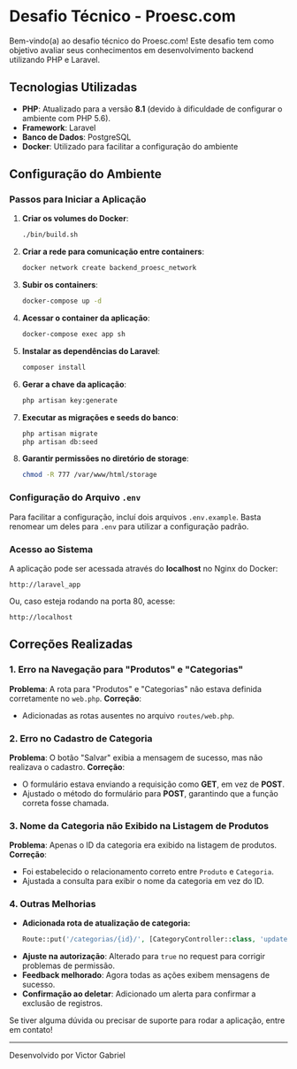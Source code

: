 # Desafio Técnico - Proesc.com

Bem-vindo(a) ao desafio técnico do Proesc.com! Este desafio tem como objetivo avaliar seus conhecimentos em desenvolvimento backend utilizando PHP e Laravel.

## Tecnologias Utilizadas

- **PHP**: Atualizado para a versão **8.1** (devido à dificuldade de configurar o ambiente com PHP 5.6).
- **Framework**: Laravel
- **Banco de Dados**: PostgreSQL
- **Docker**: Utilizado para facilitar a configuração do ambiente

## Configuração do Ambiente

### Passos para Iniciar a Aplicação

1. **Criar os volumes do Docker**:
   ```bash
   ./bin/build.sh
   ```

2. **Criar a rede para comunicação entre containers**:
   ```bash
   docker network create backend_proesc_network
   ```

3. **Subir os containers**:
   ```bash
   docker-compose up -d
   ```

4. **Acessar o container da aplicação**:
   ```bash
   docker-compose exec app sh
   ```

5. **Instalar as dependências do Laravel**:
   ```bash
   composer install
   ```

6. **Gerar a chave da aplicação**:
   ```bash
   php artisan key:generate
   ```

7. **Executar as migrações e seeds do banco**:
   ```bash
   php artisan migrate
   php artisan db:seed
   ```

8. **Garantir permissões no diretório de storage**:
   ```bash
   chmod -R 777 /var/www/html/storage
   ```

### Configuração do Arquivo `.env`

Para facilitar a configuração, incluí dois arquivos `.env.example`. Basta renomear um deles para `.env` para utilizar a configuração padrão.

### Acesso ao Sistema

A aplicação pode ser acessada através do **localhost** no Nginx do Docker:
```
http://laravel_app
```
Ou, caso esteja rodando na porta 80, acesse:
```
http://localhost
```

## Correções Realizadas

### 1. Erro na Navegação para "Produtos" e "Categorias"
   **Problema**: A rota para "Produtos" e "Categorias" não estava definida corretamente no `web.php`.
   **Correção**:
   - Adicionadas as rotas ausentes no arquivo `routes/web.php`.
   
### 2. Erro no Cadastro de Categoria
   **Problema**: O botão "Salvar" exibia a mensagem de sucesso, mas não realizava o cadastro.
   **Correção**:
   - O formulário estava enviando a requisição como **GET**, em vez de **POST**.
   - Ajustado o método do formulário para **POST**, garantindo que a função correta fosse chamada.

### 3. Nome da Categoria não Exibido na Listagem de Produtos
   **Problema**: Apenas o ID da categoria era exibido na listagem de produtos.
   **Correção**:
   - Foi estabelecido o relacionamento correto entre `Produto` e `Categoria`.
   - Ajustada a consulta para exibir o nome da categoria em vez do ID.

### 4. Outras Melhorias
   - **Adicionada rota de atualização de categoria:**
     ```php
     Route::put('/categorias/{id}/', [CategoryController::class, 'update']);
     ```
   - **Ajuste na autorização**: Alterado para `true` no request para corrigir problemas de permissão.
   - **Feedback melhorado**: Agora todas as ações exibem mensagens de sucesso.
   - **Confirmação ao deletar**: Adicionado um alerta para confirmar a exclusão de registros.

Se tiver alguma dúvida ou precisar de suporte para rodar a aplicação, entre em contato!

---
Desenvolvido por Victor Gabriel 

